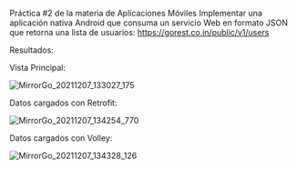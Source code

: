 Práctica #2 de la materia de Aplicaciones Móviles
Implementar una aplicación nativa Android que consuma un servicio Web en formato JSON que retorna una lista de usuarios:
https://gorest.co.in/public/v1/users

Resultados:

Vista Principal:

![MirrorGo_20211207_133027_175](https://user-images.githubusercontent.com/68710846/145087392-9501fa5e-f742-474b-a62a-b1d9830e65ec.png)

Datos cargados con Retrofit:

![MirrorGo_20211207_134254_770](https://user-images.githubusercontent.com/68710846/145087715-bc4c73a9-6b88-4b79-98f8-cd7a060ca621.png)

Datos cargados con Volley:

![MirrorGo_20211207_134328_126](https://user-images.githubusercontent.com/68710846/145087802-8e440eb2-6513-4c26-bc57-06866a2c838a.png)
